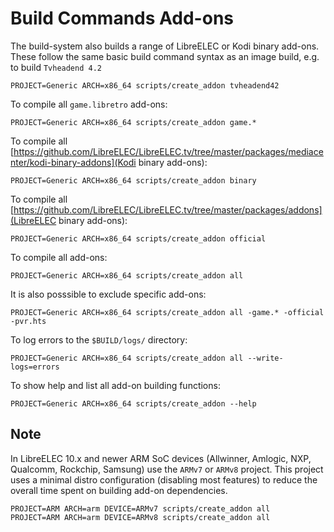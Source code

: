 # Build Commands Add-ons

The build-system also builds a range of LibreELEC or Kodi binary add-ons. These follow the same basic build command syntax as an image build, e.g. to build `Tvheadend 4.2`

```
PROJECT=Generic ARCH=x86_64 scripts/create_addon tvheadend42
```

To compile all `game.libretro` add-ons:

```
PROJECT=Generic ARCH=x86_64 scripts/create_addon game.*
```

To compile all [https://github.com/LibreELEC/LibreELEC.tv/tree/master/packages/mediacenter/kodi-binary-addons](Kodi binary add-ons):

```
PROJECT=Generic ARCH=x86_64 scripts/create_addon binary
```

To compile all [https://github.com/LibreELEC/LibreELEC.tv/tree/master/packages/addons](LibreELEC binary add-ons):

```
PROJECT=Generic ARCH=x86_64 scripts/create_addon official
```

To compile all add-ons:

```
PROJECT=Generic ARCH=x86_64 scripts/create_addon all
```

It is also posssible to exclude specific add-ons:

```
PROJECT=Generic ARCH=x86_64 scripts/create_addon all -game.* -official -pvr.hts
```

To log errors to the `$BUILD/logs/` directory:

```
PROJECT=Generic ARCH=x86_64 scripts/create_addon all --write-logs=errors
```

To show help and list all add-on building functions:

```
PROJECT=Generic ARCH=x86_64 scripts/create_addon --help
```

## Note

In LibreELEC 10.x and newer ARM SoC devices (Allwinner, Amlogic, NXP, Qualcomm, Rockchip, Samsung) use the `ARMv7` or `ARMv8` project. This project uses a minimal distro configuration (disabling most features) to reduce the overall time spent on building add-on dependencies.

```
PROJECT=ARM ARCH=arm DEVICE=ARMv7 scripts/create_addon all
PROJECT=ARM ARCH=arm DEVICE=ARMv8 scripts/create_addon all
```
